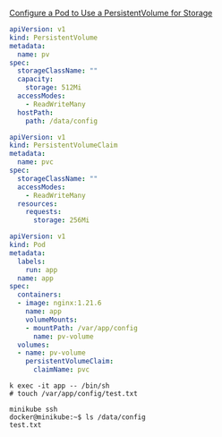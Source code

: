 [Configure a Pod to Use a PersistentVolume for Storage](https://kubernetes.io/docs/tasks/configure-pod-container/configure-persistent-volume-storage/)

```yaml
apiVersion: v1
kind: PersistentVolume
metadata:
  name: pv
spec:
  storageClassName: ""
  capacity:
    storage: 512Mi
  accessModes:
    - ReadWriteMany
  hostPath:
    path: /data/config
```

```yaml
apiVersion: v1
kind: PersistentVolumeClaim
metadata:
  name: pvc
spec:
  storageClassName: ""
  accessModes:
    - ReadWriteMany
  resources:
    requests:
      storage: 256Mi
```

```yaml
apiVersion: v1
kind: Pod
metadata:
  labels:
    run: app
  name: app
spec:
  containers:
  - image: nginx:1.21.6
    name: app
    volumeMounts:
    - mountPath: /var/app/config
      name: pv-volume
  volumes:
  - name: pv-volume
    persistentVolumeClaim:
      claimName: pvc
```

```
k exec -it app -- /bin/sh
# touch /var/app/config/test.txt
```
```
minikube ssh
docker@minikube:~$ ls /data/config
test.txt
```

